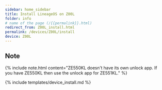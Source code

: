 ```yaml
---
sidebar: home_sidebar
title: Install LineageOS on Z00L
folder: info
# name of the page (/{{permalink}}.html)
redirect_from: Z00L_install.html
permalink: /devices/Z00L/install
device: Z00L
---
```

## Note

{% include note.html content="ZE550KL doesn't have its own unlock app. If you have ZE550KL then use the unlock app for ZE551KL." %}

{% include templates/device_install.md %}
